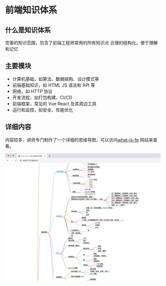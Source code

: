 # 前端知识体系

## 什么是知识体系

完善的知识范围，包含了前端工程师常用的所有知识点
合理的结构化，便于理解和记忆

## 主要模块

- 计算机基础，如算法、数据结构、设计模式等
- 前端基础知识，如 HTML JS 语法和 API 等
- 网络，如 HTTP 协议
- 开发流程，如打包构建、CI/CD
- 前端框架，常见的 Vue React 及其周边工具
- 运行和监控，如安全、性能优化

## 详细内容

内容较多，讲师专门制作了一个详细的思维导图，可以访问[what-is-fe](https://what-is-fe.gitee.io/) 网站来查看。

![知识体系](./img/知识体系.png)
